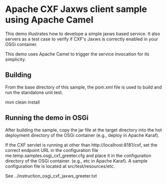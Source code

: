 Apache CXF Jaxws client sample using Apache Camel
=================================================

This demo illustrates how to develope a simple jaxws based
service. It also servers as a test case to verify if CXF's
Jaxws is correctly enabled in your OSGi container.

This demo uses Apache Camel to trigger the service invocation
for its simplicity.

Building
--------
From the base directory of this sample, the pom.xml file
is used to build and run the standalone unit test.

  mvn clean install
  
Running the demo in OSGi
------------------------
After building the sample, copy the jar file at the target
directory into the hot deployment directory of the OSGi
container (e.g., deploy in Apache Karaf).

If the CXF servlet is running at other than http://localhost:8181/cxf,
set the correct endpoint URL in the configuration file 
me.temp.samples.osgi_cxf_greeter.cfg and place it in the configuration 
directory of the OSGi container. (e.g., etc in Apache Karaf). A sample
configuration file is located at src/test/resources/etc.

See
../instruction_osgi_cxf_jaxws_greeter.txt
